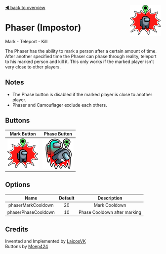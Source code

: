 [:arrow_backward: back to overview](https://github.com/laicosvk/theepicroles "back to overview")
<img align="right" width="100" height="100" src="../TheEpicRoles/Resources/PhaseButton.png"/>

# Phaser (Impostor)
Mark - Teleport - Kill

The Phaser has the ability to mark a person after a certain amount of time. After another specified time the Phaser can phase through reality, teleport to his marked person and kill it. This only works if the marked player isn't very close to other players.

## Notes
- The Phase button is disabled if the marked player is close to another player.
- Phaser and Camouflager exclude each others.

## Buttons
|Mark Button|Phase Button|
| :------------: | :------------: |
|<img width="100" height="100" src="../TheEpicRoles/Resources/PhaseButton.png"/>|<img width="100" height="100" src="../TheEpicRoles/Resources/PhaseKillButton.png"/>|

## Options
|Name|Default|Description|
| :------------: | :------------: | :------------: |
|phaserMarkCooldown|20|Mark Cooldown
|phaserPhaseCooldown|10|Phase Cooldown after marking

## Credits
Invented and Implemented by [LaicosVK](https://github.com/LaicosVK "visit github profile of LaicosVK")\
Buttons by [Moep424](# "visit profile of moep424")
